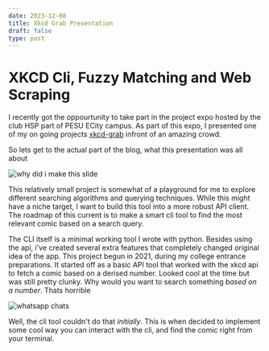 ```yaml
---
date: 2023-12-08
title: Xkcd Grab Presentation
draft: false 
type: post
---
```


# XKCD Cli, Fuzzy Matching and Web Scraping

I recently got the oppourtunity to take part in the project expo hosted by the club HSP part of PESU ECity campus. As part of this expo, I presented one of my on going projects [xkcd-grab](http://github.com/bwaklog/xkcd-grab) infront of an amazing crowd.

So lets get to the actual part of the blog, what this presentation was all about

![why did i make this slide](https://i.imgur.com/j4xVBvR.jpg)

This relatively small project is somewhat of a playground for me to explore different searching algorithms and querying techniques. While this might have a niche target, I want to build this tool into a more robust API client. The roadmap of this current is to make a smart cli tool to find the most relevant comic based on a search query.

The CLI itself is a minimal working tool I wrote with python. Besides using the api, i've created several extra features that completely changed original idea of the app. This project begun in 2021, during my college entrance preparations. It started off as a basic API tool that worked with the xkcd api to fetch a comic based on a derised number. Looked cool at the time but was still pretty clunky. Why would you want to search something _based on a number_. Thats horrible

![whatsapp chats](https://i.imgur.com/Gzhcsps.jpg) 

Well, the cli tool couldn't do that _initially_. This is when decided to implement some cool way you can interact with the cli, and find the comic right from your terminal.
